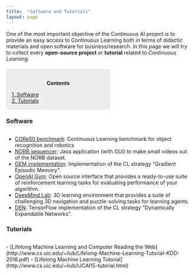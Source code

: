 ```yaml
---
title:  "Software and Tutorials"
layout: page
---
```


One of the most important objective of the Continuous AI project is to provide an easy access to Continuous Learning both in terms of didactic materials and open software for business/research. In this page we will try to collect every **open-source project** or **tutorial** related to *Continuous Learning*.

<div style="background: rgba(0,0,0,0.06) none repeat scroll 0% 0%; border: 1px solid rgb(222, 222, 222); padding: 1em; border-radius: 5px; margin-top:20px; max-width: 50%">
	<p style="text-align: center;"><strong>Contents</strong></p>
	<p style="text-align: left; margin-bottom: 0px;">	
		<a href="#software">1. Software</a><br>
		<a href="#tutorials">2. Tutorials</a>
	</p>
</div>

<h3 id="software" style="margin-bottom: 30px;">Software</h3>

- [CORe50 benchmark](https://github.com/vlomonaco/core50): Continuous Learning benchmark for object recognition and robotics
- [NORB sequencer](https://github.com/vlomonaco/norb-creator): Java application (with GUI) to make small videos out of the NORB dataset.
- [GEM implementation](https://github.com/facebookresearch/GradientEpisodicMemory): Implementation of the CL strategy "Gradient Episodic Memory".
- [OpenAI Gym](https://gym.openai.com): Open source interface that provides a ready-to-use suite of reinforcement learning tasks for evaluating performance of your algorithm.
- [DeepMind Lab](https://github.com/deepmind/lab): 3D learning environment that provides a suite of challenging 3D navigation and puzzle-solving tasks for learning agents.
- [DEN](https://github.com/jaehong-yoon93/DEN): TensorFlow implementation of the CL strategy "Dynamically Expandable Networks".

<h3 id="summary" style="margin-bottom: 30px;">Tutorials</h3>
- [Lifelong Machine Learning and Computer Reading the Web](http://www.cs.uic.edu/~liub/Lifelong-Machine-Learning-Tutorial-KDD-2016.pdf)
- [Lifelong Machine Learning Tutorial](http://www.cs.uic.edu/~liub/IJCAI15-tutorial.html)

